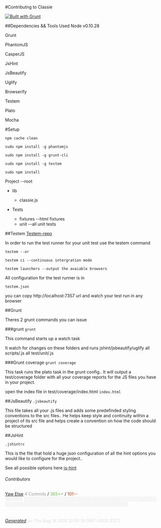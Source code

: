 #Contributng to Classie

[![Built with Grunt](https://cdn.gruntjs.com/builtwith.png)](http://gruntjs.com/)

##Dependencies && Tools Used
Node  v0.10.28

Grunt

PhantomJS

CasperJS

JsHint

JsBeautify


Uglify

Browserify

Testem

Plato

Mocha


#Setup

`npm cache clean `

`sudo npm install -g phantomjs`

`sudo npm install -g grunt-cli`

`sudo npm install -g testem`

`sudo npm install`



Project --root

* lib
  *  classie.js




* Tests
  * fixtures --html fixtures
  * unit --all unit tests

##Testem
[Testem-repo](https://github.com/airportyh/testem)

In order to run the test runner for your unit test use the testem command

`testem --or`

`testem ci --continuous intergration mode`

`testem launchers --output the avaiable browsers`

All configuration for the test runner is in

`testem.json`


you can copy http://localhost:7357 url and watch your test run in any browser

##Grunt

Theres 2 grunt commands you can issue

###grunt
`grunt`

This command starts up a watch task


It watch for changes on these folders and runs jshint/jsbeautify/uglify
all scripts/.js
all test/unit/.js

###Grunt coverage
`grunt coverage`

This task runs the plato task in the grunt config..
It will output a test/coverage folder with all your coverage reports for the  JS files you have in your project.

open the index file in test/coverage/index.html
`index.html`

##JsBeautify
`.jsbeautify`

This file takes all your .js files and adds some predefinded styling conventions to the src files.. He helps keep style and continuity within a project of its src file and helps create a convention on how the code should be structured

##JsHint

`.jshintrc`

This is the file that hold a huge json configuration of all the hint options you would like to configure for the project..

See all possible options here [js-hint](http://www.jshint.com/docs/options/)
###### Contributors
[Yaw Etse](https://github.com/yawetse)
<font color="#999">4 Commits</font> / <font color="#6cc644">385++</font> / <font color="#bd3c00"> 101--</font>
<font color="#dedede">100.00%&nbsp;<font color="#dedede">|||||||||||||||||||||||||||||||||||||||||||||||||||||||||||||||||||||||||||||||||||||||||||||||||||||||||||||||||||||||||||||||||||||||||||||||||||||||||||||||||||||||||||||||||||||</font><font color="#f4f4f4"></font><br><br>
###### [Generated](https://github.com/jakeleboeuf/contributor) on Thu Aug 14 2014 10:55:19 GMT-0400 (EDT)
